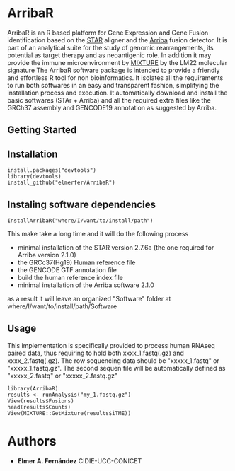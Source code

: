 # ArribaR
ArribaR is an R based platform for Gene Expression and Gene Fusion identification based on the [STAR](https://github.com/alexdobin/STAR) aligner and the [Arriba](https://arriba.readthedocs.io/en/latest/) fusion detector.
It is part of an analytical suite for the study of genomic rearrangements, its potential as target therapy and as neoantigenic role. In addition it may provide the immune microenvironment by [MIXTURE](https://github.com/elmerfer/MIXTURE) by the LM22 molecular signature
The ArribaR software package is intended to provide a friendly and effortless R tool for non bioinformatics. It isolates all the requirements to run both softwares in an easy and transparent fashion, simplifying the installation process and execution.
It automatically download and install the basic softwares (STAr + Arriba) and all the required extra files like the GRCh37 assembly and GENCODE19 annotation as suggested by Arriba.

## Getting Started


## Installation
```
install.packages("devtools")
library(devtools)
install_github("elmerfer/ArribaR")
```

## Instaling software dependencies
```
InstallArribaR("where/I/want/to/install/path")
```
This make take a long time and it will do the following process
* minimal installation of the STAR version 2.7.6a (the one required for Arriba version 2.1.0)
* the GRCc37(Hg19) Human reference file 
* the GENCODE GTF annotation file
* build the human reference index file
* minimal installation of the Arriba software 2.1.0

as a result it will leave an organized "Software" folder at where/I/want/to/install/path/Software

## Usage
This implementation is specifically provided to process human RNAseq paired data, thus requiring to hold both xxxx_1.fastq(.gz) and xxxx_2.fastq(.gz).
The row sequencing data should be "xxxxx_1.fastq" or "xxxxx_1.fastq.gz". The second sequen file will be automatically defined as "xxxxx_2.fastq" or "xxxxx_2.fastq.gz"
```
library(ArribaR)
results <- runAnalysis("my_1.fastq.gz") 
View(results$Fusions)
head(results$Counts)
View(MIXTURE::GetMixture(results$iTME))
```

# Authors
* **Elmer A. Fernández** CIDIE-UCC-CONICET

